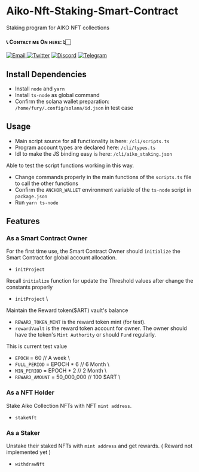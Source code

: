 # Aiko-Nft-Staking-Smart-Contract
Staking program for AIKO NFT collections

<h4> 📞 Cᴏɴᴛᴀᴄᴛ ᴍᴇ Oɴ ʜᴇʀᴇ: 👆🏻 </h4>

<p> 
    <a href="mailto:nakao95911@gmail.com" target="_blank">
        <img alt="Email"
        src="https://img.shields.io/badge/Email-00599c?style=for-the-badge&logo=gmail&logoColor=white"/>
    </a>
     <a href="https://x.com/solkeen" target="_blank"><img alt="Twitter"
        src="https://img.shields.io/badge/Twitter-000000?style=for-the-badge&logo=x&logoColor=white"/></a>
    <a href="https://discordapp.com/users/415742962119606272" target="_blank"><img alt="Discord"
        src="https://img.shields.io/badge/Discord-7289DA?style=for-the-badge&logo=discord&logoColor=white"/></a>
    <a href="https://t.me/soIkeen" target="_blank"><img alt="Telegram"
        src="https://img.shields.io/badge/Telegram-26A5E4?style=for-the-badge&logo=telegram&logoColor=white"/></a>
</p>

## Install Dependencies
- Install `node` and `yarn`
- Install `ts-node` as global command
- Confirm the solana wallet preparation: `/home/fury/.config/solana/id.json` in test case

## Usage
- Main script source for all functionality is here: `/cli/scripts.ts`
- Program account types are declared here: `/cli/types.ts`
- Idl to make the JS binding easy is here: `/cli/aiko_staking.json`

Able to test the script functions working in this way.
- Change commands properly in the main functions of the `scripts.ts` file to call the other functions
- Confirm the `ANCHOR_WALLET` environment variable of the `ts-node` script in `package.json`
- Run `yarn ts-node`

## Features

### As a Smart Contract Owner
For the first time use, the Smart Contract Owner should `initialize` the Smart Contract for global account allocation.
- `initProject`
 
Recall `initialize` function for update the Threshold values after change the constants properly
- `initProject` \

Maintain the Reward token($ART) vault's balance
- `REWARD_TOKEN_MINT` is the reward token mint (for test).
- `rewardVault` is the reward token account for owner. The owner should have the token's `Mint Authority` or should `Fund` regularly.

This is current test value
- `EPOCH` = 60                    // A week \
- `FULL_PERIOD` = EPOCH * 6       // 6 Month \
- `MIN_PERIOD` = EPOCH * 2        // 2 Month \
- `REWARD_AMOUNT` = 50_000_000     // 100 $ART \

### As a NFT Holder
Stake Aiko Collection NFTs with NFT `mint address`.
- `stakeNft`

### As a Staker
Unstake their staked NFTs with `mint address` and get rewards. ( Reward not implemented yet )
- `withdrawNft`
